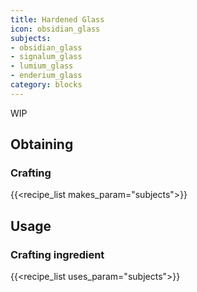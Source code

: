 ```yaml
---
title: Hardened Glass
icon: obsidian_glass
subjects:
- obsidian_glass
- signalum_glass
- lumium_glass
- enderium_glass
category: blocks
---
```


WIP

Obtaining
---------

### Crafting
{{<recipe_list makes_param="subjects">}}

Usage
-----

### Crafting ingredient
{{<recipe_list uses_param="subjects">}}